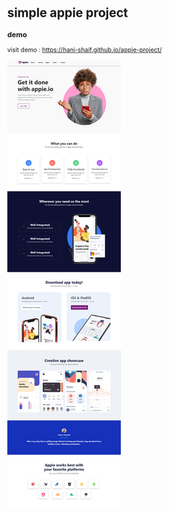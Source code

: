 # simple appie project

### demo
visit demo : https://hani-shaif.github.io/appie-project/

![](https://github.com/Hani-Shaif/appie-project/blob/main/screenshot.png)
